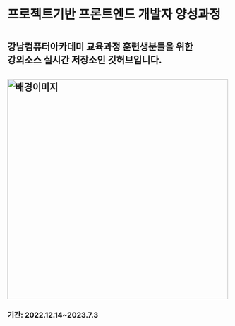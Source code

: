 <h1>프로젝트기반 프론트엔드 개발자 양성과정<h1>
<h2>강남컴퓨터아카데미 교육과정 훈련생분들을 위한
<br>강의소스 실시간 저장소인 깃허브입니다.<h2>
<img src="https://i3.ruliweb.com/img/21/10/29/17ccba6c1b84f8bd6.jpeg" alt="배경이미지" style="width: 500px">
<h3>기간: 2022.12.14~2023.7.3<h3>
